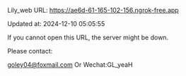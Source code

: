 Lily_web URL: https://ae6d-61-165-102-156.ngrok-free.app

Updated at: 2024-12-10 05:05:55

If you cannot open this URL, the server might be down.

Please contact: 

goley04@foxmail.com Or Wechat:GL_yeaH